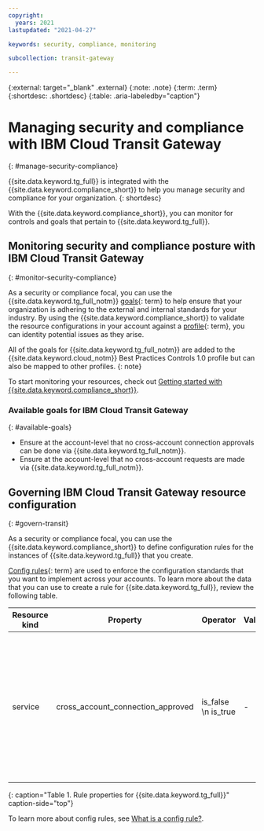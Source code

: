 ```yaml
---
copyright:
  years: 2021
lastupdated: "2021-04-27"

keywords: security, compliance, monitoring

subcollection: transit-gateway

---
```


{:external: target="_blank" .external}
{:note: .note}
{:term: .term}
{:shortdesc: .shortdesc}
{:table: .aria-labeledby="caption"}

# Managing security and compliance with IBM Cloud Transit Gateway
{: #manage-security-compliance}

{{site.data.keyword.tg_full}} is integrated with the {{site.data.keyword.compliance_short}} to help you manage security and compliance for your organization.
{: shortdesc}

<!--Add the following sections as your service onboards to the Security and Compliance Center. You might have only monitoring or you might also have configuration enforcement. Also, if you only have one of the options, be sure to remove the bulleted list and write the following section as a sentence.-->

With the {{site.data.keyword.compliance_short}}, you can monitor for controls and goals that pertain to {{site.data.keyword.tg_full}}.

## Monitoring security and compliance posture with IBM Cloud Transit Gateway
{: #monitor-security-compliance}

As a security or compliance focal, you can use the {{site.data.keyword.tg_full_notm}} [goals](x2117978){: term} to help ensure that your organization is adhering to the external and internal standards for your industry. By using the {{site.data.keyword.compliance_short}} to validate the resource configurations in your account against a [profile](x2034950){: term}, you can identity potential issues as they arise.

All of the goals for {{site.data.keyword.tg_full_notm}} are added to the {{site.data.keyword.cloud_notm}} Best Practices Controls 1.0 profile but can also be mapped to other profiles.
{: note}

To start monitoring your resources, check out [Getting started with {{site.data.keyword.compliance_short}}](https://cloud.ibm.com/docs/security-compliance?topic-security-compliance-getting-started).

### Available goals for IBM Cloud Transit Gateway
{: #available-goals}

* Ensure at the account-level that no cross-account connection approvals can be done via {{site.data.keyword.tg_full_notm}}.
* Ensure at the account-level that no cross-account requests are made via {{site.data.keyword.tg_full_notm}}.

## Governing IBM Cloud Transit Gateway resource configuration
{: #govern-transit}

As a security or compliance focal, you can use the {{site.data.keyword.compliance_short}} to define configuration rules for the instances of {{site.data.keyword.tg_full}} that you create.

[Config rules](#x3084914){: term} are used to enforce the configuration standards that you want to implement across your accounts. To learn more about the data that you can use to create a rule for {{site.data.keyword.tg_full}}, review the following table.

| Resource kind | Property | Operator | Value | Description |
|----|----------|-------|-------|---------------------------|
| service | cross_account_connection_approved | is_false  \n is_true | - | Indicates whether an incoming cross-account request can be approved.  \n Indicates whether the final cross account connection can be deleted.|
{: caption="Table 1. Rule properties for {{site.data.keyword.tg_full}}" caption-side="top"}

To learn more about config rules, see [What is a config rule?](/docs/security-compliance?topic=security-compliance-what-is-rule).
